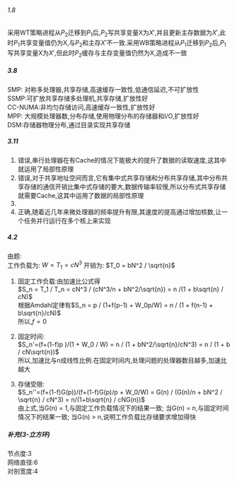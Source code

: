 ###### 1.8
采用WT策略进程从$P_2$迁移到$P_1$后,$P_2$写共享变量X为$X'$,并且更新主存数据为$X'$,此时$P_1$共享变量值仍为X,与$P_2$和主存$X'$不一致.采用WB策略进程从$P_1$迁移到$P_2$后,$P_1$写共享变量X为$X'$,但此时$P_2$缓存与主存变量值仍然为X,造成不一致

##### 3.8
SMP: 对称多处理器,共享存储,高速缓存一致性,低通信延迟,不可扩放性  
SSMP:可扩放共享存储多处理机,共享存储,扩放性好  
CC-NUMA:非均匀存储访问,高速缓存一致性,扩放性好  
MPP: 大规模处理器数,分布存储,使用物理分布的存储器和I/O,扩放性好  
DSM:存储器物理分布,通过目录实现共享存储

##### 3.11
1. 错误,串行处理器在有Cache的情况下能极大的提升了数据的读取速度,这其中就运用了局部性原理
2. 错误,对于共享地址空间而言,它有集中式共享存储和分布共享存储,其中分布共享存储的通信开销比集中式存储的要大,数据传输率较慢,所以分布式共享存储就需要Cache,这其中运用了数据的局部性原理
3. 
4. 正确,随着近几年来微处理器的频率提升有限,其速度的提高通过增加核数,让一个任务并行运行在多个核上来实现

##### 4.2
由题:  
工作负载为: $W = T_1 = cN^3$
开销为: $T_0 = bN^2 / \sqrt{n}$
1. 固定工作负载:由加速比公式得  
$S_n = T_1 / T_n = cN^3 / (cN^3/n + bN^2/\sqrt{n}) = n /(1 + b\sqrt{n} / cN)$  
根据Amdahl定律有$S_n = p / (1+f(p-1) + W_0p/W) = n / (1 + f(n-1) + b\sqrt{n}/cN)$  
所以,$f = 0$

2. 固定时间:  
$S_n'=(f+(1-f)p )/(1 + W_0 / W) = n / (1 + bN^2/\sqrt{n}/cN^3) = n / (1 + b / cN\sqrt{n})$  
所以,加速比与n成线性比例.在固定时间内,处理问题的处理器数目越多,加速比越大

3. 存储受限:  
$S_n''=(f+(1-f)G(p))/(f+(1-f)G(p)/p + W_0/W) = G(n) / (G(n)/n + bN^2 / \sqrt{n} / cN^3) = n/(1+b\sqrt{n} / cNG(n))$  
由上式,当G(n) = 1,与固定工作负载情况下的结果一致; 当G(n) = n,与固定时间情况下的结果一致; 当G(n) > n,说明工作负载比存储要求增加得快
##### 补充(3-立方环)
节点度:3  
网络直径:6  
对剖宽度:4
